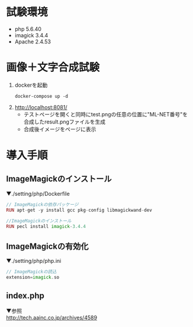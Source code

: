 # 試験環境
  - php 5.6.40
  - imagick 3.4.4
  - Apache 2.4.53

# 画像＋文字合成試験
1. dockerを起動
    ```
    docker-compose up -d
    ```
2. [http://localhost:8081/](http://localhost:8081/)  
   - テストページを開くと同時にtest.pngの任意の位置に"ML-NET番号"を合成したresult.pngファイルを生成
   - 合成後イメージをページに表示


# 導入手順
## ImageMagickのインストール
▼./setting/php/Dockerfile
```php
// ImageMagickの依存パッケージ
RUN apt-get -y install gcc pkg-config libmagickwand-dev

//ImageMagickのインストール
RUN pecl install imagick-3.4.4
```
## ImageMagickの有効化
▼./setting/php/php.ini
```php
// ImageMagickの読込
extension=imagick.so
```
## index.php
▼参照  
http://tech.aainc.co.jp/archives/4589

